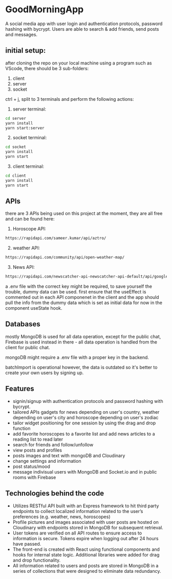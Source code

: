 # GoodMorningApp

A social media app with user login and authentication protocols, password hashing with bycrypt. Users are able to search & add friends, send posts and messages.

## initial setup:

after cloning the repo on your local machine using a program such as VScode, there should be 3 sub-folders:

1. client
2. server
3. socket

ctrl + j, split to 3 terminals and perform the following actions:

1. server terminal:

```sh
cd server
yarn install
yarn start:server
```

2. socket terminal:

```sh
cd socket
yarn install
yarn start
```

3. client terminal:

```sh
cd client
yarn install
yarn start
```

## APIs

there are 3 APIs being used on this project at the moment, they are all free and can be found here:

1. Horoscope API:

```sh
https://rapidapi.com/sameer.kumar/api/aztro/
```

2. weather API:

```sh
https://rapidapi.com/community/api/open-weather-map/
```

3. News API:

```sh
https://rapidapi.com/newscatcher-api-newscatcher-api-default/api/google-news/
```

a .env file with the correct key might be required, to save yourself the trouble, dummy data can be used.
first ensure that the useEffect is commented out in each API componenet in the client and the app should pull the info from the dummy data which is set as initial data for now in the component useState hook.

## Databases

mostly MongoDB is used for all data operation, except for the public chat, Firebase is used instead in there - all data operation is handled from the client for public chat.

mongoDB might require a .env file with a proper key in the backend.

batchImport is operational however, the data is outdated so it's better to create your own users by signing up.

## Features

- signin/signup with authentication protocols and password hashing with bycrypt.
- tailored APIs gadgets for news depending on user's country, weather depending on user's city and horoscope depending on user's
  zodiac
- tailor widget positioning for one session by using the drag and drop function
- add favorite horoscopes to a favorite list and add news articles to a reading list to read later
- search for friends and follow/unfollow
- view posts and profiles
- posts images and text with mongoDB and Cloudinary
- change settings and information
- post status/mood
- message indivisual users with MongoDB and Socket.io and in public rooms with Firebase

## Technologies behind the code

- Utilizes RESTful API built with an Express framework to hit third party endpoints to collect localized information related to the user’s preferences (e.g. weather, news, horoscopes)
- Profile pictures and images associated with user posts are hosted on Cloudinary with endpoints stored in MongoDB for subsequent retrieval.
- User tokens are verified on all API routes to ensure access to information is secure. Tokens expire when logging out after 24 hours have passed.
- The front-end is created with React using functional components and hooks for internal state logic. Additional libraries were added for drag and drop functionality.
- All information related to users and posts are stored in MongoDB in a series of collections that were designed to eliminate data redundancy.
